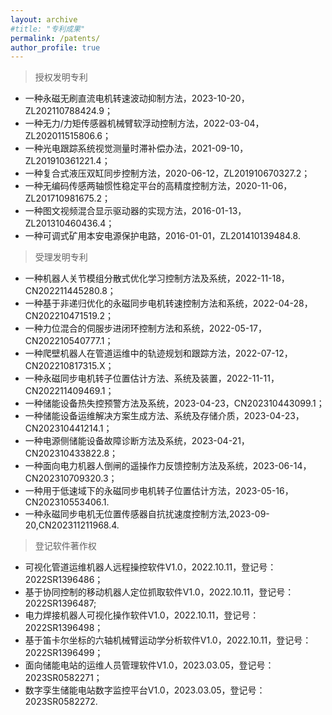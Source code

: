 ```yaml
---
layout: archive
#title: "专利成果"
permalink: /patents/
author_profile: true
---
```



<!--
{% if site.talkmap_link == true %}

<p style="text-decoration:underline;"><a href="/talkmap.html">See a map of all the places I've given a talk!</a></p>

{% endif %}

{% for post in site.talks reversed %}
  {% include archive-single-talk.html %}
{% endfor %} -->

> 授权发明专利

- 一种永磁无刷直流电机转速波动抑制方法，2023-10-20，ZL202110788424.9；
- 一种无力/力矩传感器机械臂软浮动控制方法，2022-03-04，ZL202011515806.6；
- 一种光电跟踪系统视觉测量时滞补偿办法，2021-09-10，ZL201910361221.4；
- 一种复合式液压双缸同步控制方法，2020-06-12，ZL201910670327.2；
- 一种无编码传感两轴惯性稳定平台的高精度控制方法，2020-11-06，ZL201710981675.2；
- 一种图文视频混合显示驱动器的实现方法，2016-01-13，ZL201310460436.4；
- 一种可调式矿用本安电源保护电路，2016-01-01，ZL201410139484.8.

> 受理发明专利

-  一种机器人关节模组分散式优化学习控制方法及系统，2022-11-18，CN202211445280.8；
-  一种基于非递归优化的永磁同步电机转速控制方法和系统，2022-04-28，CN202210471519.2；
-  一种力位混合的伺服步进闭环控制方法和系统，2022-05-17，CN202210540777.1；
-  一种爬壁机器人在管道运维中的轨迹规划和跟踪方法，2022-07-12，CN202210817315.X；
-  一种永磁同步电机转子位置估计方法、系统及装置，2022-11-11，CN202211409469.1；
-  一种储能设备热失控预警方法及系统，2023-04-23，CN202310443099.1；
-  一种储能设备运维解决方案生成方法、系统及存储介质，2023-04-23，CN202310441214.1；
-  一种电源侧储能设备故障诊断方法及系统，2023-04-21，CN202310433822.8；
-  一种面向电力机器人倒闸的遥操作力反馈控制方法及系统，2023-06-14，CN202310709320.3；
-  一种用于低速域下的永磁同步电机转子位置估计方法，2023-05-16，CN202310553406.1.
-  一种永磁同步电机无位置传感器自抗扰速度控制方法,2023-09-20,CN202311211968.4.

> 登记软件著作权

- 可视化管道运维机器人远程操控软件V1.0，2022.10.11，登记号：2022SR1396486；
- 基于协同控制的移动机器人定位抓取软件V1.0，2022.10.11，登记号：2022SR1396487;
- 电力焊接机器人可视化操作软件V1.0，2022.10.11，登记号：2022SR1396498；
- 基于笛卡尔坐标的六轴机械臂运动学分析软件V1.0，2022.10.11，登记号：2022SR1396499；
- 面向储能电站的运维人员管理软件V1.0，2023.03.05，登记号：2023SR0582271；
- 数字孪生储能电站数字监控平台V1.0，2023.03.05，登记号：2023SR0582272.
